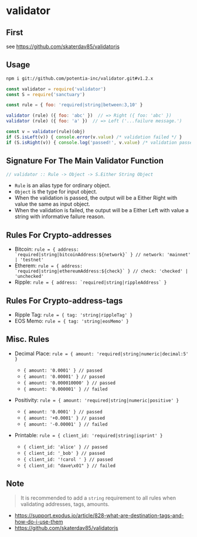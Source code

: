 # validator

## First

see https://github.com/skaterdav85/validatorjs

## Usage

```bash
npm i git://github.com/potentia-inc/validator.git#v1.2.x
```

```javascript
const validator = require('validator')
const S = require('sanctuary')

const rule = { foo: 'required|string|between:3,10' }

validator (rule) ({ foo: 'abc' })  // => Right ({ foo: 'abc' })
validator (rule) ({ foo: 'a' })  // => Left ('...failure message.')

const v = validator(rule)(obj)
if (S.isLeft(v)) { console.error(v.value) /* validation failed */ }
if (S.isRight(v)) { console.log('passed!', v.value) /* validation passed */ }
```

## Signature For The Main Validator Function

```javascript
// validator :: Rule -> Object -> S.Either String Object
```

* `Rule` is an alias type for ordinary object.
* `Object` is the type for input object.
* When the validation is passed, the output will be a Either Right with value the same as input object.
* When the validation is failed, the output will be a Either Left with value a string with informative failure reason.

## Rules For Crypto-addresses

* Bitcoin: ``rule = { address: `required|string|bitcoinAddress:${network}` } // network: 'mainnet' | 'testnet'``
* Etherem: ``rule = { address: `required|string|ethereumAddress:${check}` } // check: 'checked' | 'unchecked'``
* Ripple: ``rule = { address: `required|string|rippleAddress` }``

## Rules For Crypto-address-tags

* Ripple Tag: ``rule = { tag: 'string|rippleTag' }``
* EOS Memo: ``rule = { tag: 'string|eosMemo' }``

## Misc. Rules

* Decimal Place: `rule = { amount: 'required|string|numeric|decimal:5' }`
  * `{ amount: '0.0001' } // passed`
  * `{ amount: '0.00001' } // passed`
  * `{ amount: '0.000010000' } // passed`
  * `{ amount: '0.000001' } // failed`

* Positivity: `rule = { amount: 'required|string|numeric|positive' }`
  * `{ amount: '0.0001' } // passed`
  * `{ amount: '+0.0001' } // passed`
  * `{ amount: '-0.00001' } // failed`

* Printable: `rule = { client_id: 'required|string|isprint' }`
  * `{ client_id: 'alice' } // passed`
  * `{ client_id: '_bob' } // passed`
  * `{ client_id: '!carol ' } // passed`
  * `{ client_id: "dave\x01" } // failed`

## Note

> It is recommended to add a `string` requirement to all rules when validating addresses, tags, amounts.

* https://support.exodus.io/article/828-what-are-destination-tags-and-how-do-i-use-them
* https://github.com/skaterdav85/validatorjs

